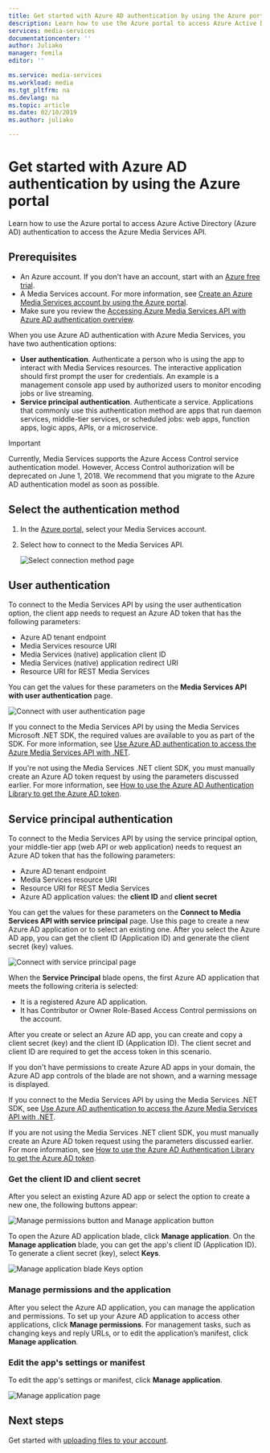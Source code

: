 ```yaml
---
title: Get started with Azure AD authentication by using the Azure portal| Microsoft Docs
description: Learn how to use the Azure portal to access Azure Active Directory (Azure AD) authentication to consume the Azure Media Services API. 
services: media-services
documentationcenter: ''
author: Juliako
manager: femila
editor: ''

ms.service: media-services
ms.workload: media
ms.tgt_pltfrm: na
ms.devlang: na
ms.topic: article
ms.date: 02/10/2019
ms.author: juliako

---
```

# Get started with Azure AD authentication by using the Azure portal

Learn how to use the Azure portal to access Azure Active Directory (Azure AD) authentication to access the Azure Media Services API.

## Prerequisites

- An Azure account. If you don't have an account, start with an [Azure free trial](https://azure.microsoft.com/pricing/free-trial/). 
- A Media Services account. For more information, see [Create an Azure Media Services account by using the Azure portal](media-services-portal-create-account.md).
- Make sure you review the [Accessing Azure Media Services API with Azure AD authentication overview](media-services-use-aad-auth-to-access-ams-api.md). 

When you use Azure AD authentication with Azure Media Services, you have two authentication options:

- **User authentication**. Authenticate a person who is using the app to interact with Media Services resources. The interactive application should first prompt the user for credentials. An example is a management console app used by authorized users to monitor encoding jobs or live streaming. 
- **Service principal authentication**. Authenticate a service. Applications that commonly use this authentication method are apps that run daemon services, middle-tier services, or scheduled jobs: web apps, function apps, logic apps, APIs, or a microservice.

> [!IMPORTANT]
> Currently, Media Services supports the Azure Access Control service authentication model. However, Access Control authorization will be deprecated on June 1, 2018. We recommend that you migrate to the Azure AD authentication model as soon as possible.

## Select the authentication method

1. In the [Azure portal](https://portal.azure.com/), select your Media Services account.
2. Select how to connect to the Media Services API.

	![Select connection method page](./media/media-services-portal-get-started-with-aad/media-services-portal-get-started01.png)

## User authentication

To connect to the Media Services API by using the user authentication option, the client app needs to request an Azure AD token that has the following parameters:  

* Azure AD tenant endpoint
* Media Services resource URI
* Media Services (native) application client ID 
* Media Services (native) application redirect URI 
* Resource URI for REST Media Services

You can get the values for these parameters on the **Media Services API with user authentication** page. 

![Connect with user authentication page](./media/media-services-portal-get-started-with-aad/media-services-portal-get-started02.png)

If you connect to the Media Services API by using the Media Services Microsoft .NET SDK, the required values are available to you as part of the SDK. For more information, see [Use Azure AD authentication to access the Azure Media Services API with .NET](media-services-dotnet-get-started-with-aad.md).

If you're not using the Media Services .NET client SDK, you must manually create an Azure AD token request by using the parameters discussed earlier. For more information, see [How to use the Azure AD Authentication Library to get the Azure AD token](../../active-directory/develop/active-directory-authentication-libraries.md).

## Service principal authentication

To connect to the Media Services API by using the service principal option, your middle-tier app (web API or web application) needs to request an Azure AD token that has the following parameters:  

* Azure AD tenant endpoint
* Media Services resource URI 
* Resource URI for REST Media Services
* Azure AD application values: the **client ID** and **client secret**

You can get the values for these parameters on the **Connect to Media Services API with service principal** page. Use this page to create a new Azure AD application or to select an existing one. After you select the Azure AD app, you can get the client ID (Application ID) and generate the client secret (key) values. 

![Connect with service principal page](./media/media-services-portal-get-started-with-aad/media-services-portal-get-started04.png)

When the **Service Principal** blade opens, the first Azure AD application that meets the following criteria is selected:

- It is a registered Azure AD application.
- It has Contributor or Owner Role-Based Access Control permissions on the account.

After you create or select an Azure AD app, you can create and copy a client secret (key) and the client ID (Application ID). The client secret and client ID are required to get the access token in this scenario.

If you don't have permissions to create Azure AD apps in your domain, the Azure AD app controls of the blade are not shown, and a warning message is displayed.

If you connect to the Media Services API by using the Media Services .NET SDK, see [Use Azure AD authentication to access the Azure Media Services API with .NET](media-services-dotnet-get-started-with-aad.md).

If you are not using the Media Services .NET client SDK, you must manually create an Azure AD token request using the parameters discussed earlier. For more information, see [How to use the Azure AD Authentication Library to get the Azure AD token](../../active-directory/develop/active-directory-authentication-libraries.md).

### Get the client ID and client secret

After you select an existing Azure AD app or select the option to create a new one, the following buttons appear:

![Manage permissions button and Manage application button](./media/media-services-portal-get-started-with-aad/media-services-portal-manage.png)

To open the Azure AD application blade, click **Manage application**. On the **Manage application** blade, you can get the app's client ID (Application ID). To generate a client secret (key), select **Keys**.

![Manage application blade Keys option](./media/media-services-portal-get-started-with-aad/media-services-portal-get-started06.png) 

### Manage permissions and the application

After you select the Azure AD application, you can manage the application and permissions. To set up your Azure AD application to access other applications, click **Manage permissions**. For management tasks, such as changing keys and reply URLs, or to edit the application’s manifest, click **Manage application**.

### Edit the app's settings or manifest

To edit the app's settings or manifest, click **Manage application**.

![Manage application page](./media/media-services-portal-get-started-with-aad/media-services-portal-get-started05.png)

## Next steps

Get started with [uploading files to your account](media-services-portal-upload-files.md).
